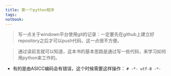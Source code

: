 ```yaml
---
title: 第一个python程序
tags:
notbook:
---
```


> 写一点关于windown平台使用git的记录：一定要先在github上建立好repository之后才可以push代码，这一点很不方便。

> 通过读前言就可以知道，这本书的基本思路是通过写一些代码，来学习如何用python来工作的。

- 有的是由ASICC编码会有错误，这个时候需要这样操作： ``` # -*- utf-8 -*- ```
